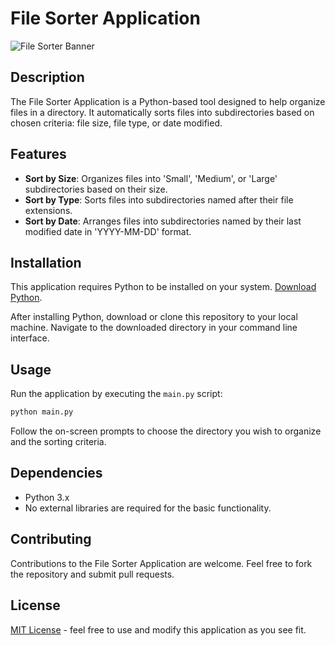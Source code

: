 
# File Sorter Application
![File Sorter Banner](https://github.com/ahmad-masud/File-Sorter/assets/96448477/072328c2-c3f5-474a-8c10-262c0c679da9)

## Description
The File Sorter Application is a Python-based tool designed to help organize files in a directory. It automatically sorts files into subdirectories based on chosen criteria: file size, file type, or date modified.

## Features
- **Sort by Size**: Organizes files into 'Small', 'Medium', or 'Large' subdirectories based on their size.
- **Sort by Type**: Sorts files into subdirectories named after their file extensions.
- **Sort by Date**: Arranges files into subdirectories named by their last modified date in 'YYYY-MM-DD' format.

## Installation
This application requires Python to be installed on your system. [Download Python](https://www.python.org/downloads/).

After installing Python, download or clone this repository to your local machine. Navigate to the downloaded directory in your command line interface.

## Usage
Run the application by executing the `main.py` script:

```bash
python main.py
```

Follow the on-screen prompts to choose the directory you wish to organize and the sorting criteria.

## Dependencies
- Python 3.x
- No external libraries are required for the basic functionality.

## Contributing
Contributions to the File Sorter Application are welcome. Feel free to fork the repository and submit pull requests.

## License
[MIT License](LICENSE.md) - feel free to use and modify this application as you see fit.
